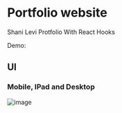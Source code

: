 # Portfolio website
  Shani Levi Protfolio 
  With React Hooks 
  
  Demo: 
  

## UI
### Mobile, IPad and Desktop
<img src="Protfolio.PNG" alt="image" />
